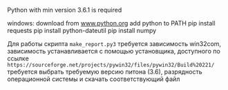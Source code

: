 Python with min version 3.6.1 is required

windows:
download from www.python.org
add python to PATH
pip install requests
pip install python-dateutil
pip install numpy


Для работы скрипта `make_report.py3` требуется зависимость win32com,
зависимость устанавливается с помощью установщика, доступного по ссылке
`https://sourceforge.net/projects/pywin32/files/pywin32/Build%20221/`
требуется выбрать требуемую версию питона (3.6), разрядность операционной
системы и скачать соответствующий файл
